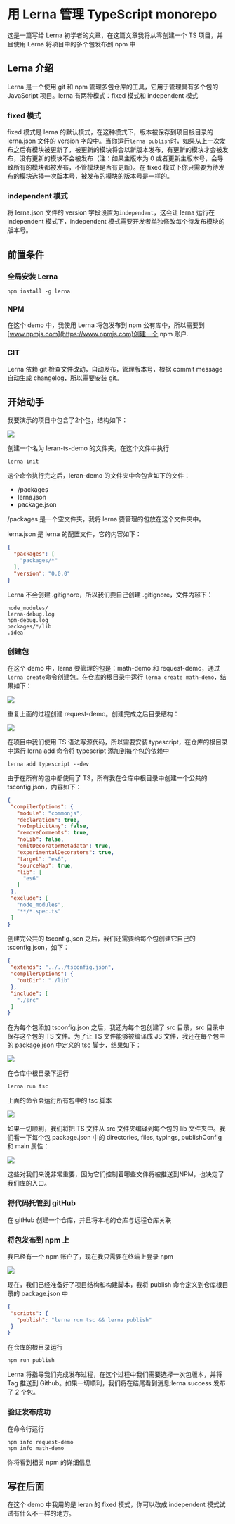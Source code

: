 # 用 Lerna 管理 TypeScript monorepo

这是一篇写给 Lerna 初学者的文章，在这篇文章我将从零创建一个 TS 项目，并且使用 Lerna 将项目中的多个包发布到 npm 中

## Lerna 介绍

Lerna 是一个使用 git 和 npm 管理多包仓库的工具，它用于管理具有多个包的 JavaScript 项目。lerna 有两种模式：fixed 模式和 independent 模式

### fixed 模式

fixed 模式是 lerna 的默认模式，在这种模式下，版本被保存到项目根目录的 lerna.json 文件的 version 字段中。当你运行`lerna publish`时，如果从上一次发布之后有模块被更新了，被更新的模块将会以新版本发布，有更新的模块才会被发布，没有更新的模块不会被发布（注：如果主版本为 0 或者更新主版本号，会导致所有的模块都被发布，不管模块是否有更新）。在 fixed 模式下你只需要为待发布的模块选择一次版本号，被发布的模块的版本号是一样的。

### independent 模式

将 lerna.json 文件的 version 字段设置为`independent`，这会让 lerna 运行在 independent 模式下，independent 模式需要开发者单独修改每个待发布模块的版本号。

## 前置条件

### 全局安装 Lerna

```
npm install -g lerna
```

### NPM

在这个 demo 中，我使用 Lerna 将包发布到 npm 公有库中，所以需要到[www.npmjs.com](https://www.npmjs.com)创建一个 npm 账户.

### GIT

Lerna 依赖 git 检查文件改动，自动发布，管理版本号，根据 commit message 自动生成 changelog，所以需要安装 git。

## 开始动手

我要演示的项目中包含了2个包，结构如下：

![](./project-instuct.jpeg)

创建一个名为 leran-ts-demo 的文件夹，在这个文件中执行

```
lerna init
```

这个命令执行完之后，leran-demo 的文件夹中会包含如下的文件：

* /packages
* lerna.json
* package.json

/packages 是一个空文件夹，我将 lerna 要管理的包放在这个文件夹中。

lerna.json 是 lerna 的配置文件，它的内容如下：

```json
{
  "packages": [
    "packages/*"
  ],
  "version": "0.0.0"
}
```

Lerna 不会创建 .gitignore，所以我们要自己创建 .gitignore，文件内容下：

```
node_modules/
lerna-debug.log
npm-debug.log
packages/*/lib
.idea
```

### 创建包

在这个 demo 中，lerna 要管理的包是：math-demo 和 request-demo，通过`lerna create`命令创建包。在仓库的根目录中运行 `lerna create math-demo`，结果如下：

![](./math-demo-create.png)

重复上面的过程创建 request-demo。创建完成之后目录结构：

![](./project-dir.png)

在项目中我们使用 TS 语法写源代码，所以需要安装 typescript，在仓库的根目录中运行 lerna add 命令将 typescript 添加到每个包的依赖中

```
lerna add typescript --dev
```

由于在所有的包中都使用了 TS，所有我在仓库中根目录中创建一个公共的 tsconfig.json，内容如下：

```json
{
 "compilerOptions": {
   "module": "commonjs",
   "declaration": true,
   "noImplicitAny": false,
   "removeComments": true,
   "noLib": false,
   "emitDecoratorMetadata": true,
   "experimentalDecorators": true,
   "target": "es6",
   "sourceMap": true,
   "lib": [
     "es6"
   ]
 },
 "exclude": [
   "node_modules",
   "**/*.spec.ts"
 ]
}
```

创建完公共的 tsconfig.json 之后，我们还需要给每个包创建它自己的 tsconfig.json，如下：

```json
{
 "extends": "../../tsconfig.json",
 "compilerOptions": {
   "outDir": "./lib"
 },
 "include": [
   "./src"
 ]
}
```

在为每个包添加 tsconfig.json 之后，我还为每个包创建了 src 目录，src 目录中保存这个包的 TS 文件。为了让 TS 文件能够被编译成 JS 文件，我还在每个包中的 package.json 中定义的 tsc 脚步，结果如下：

![](./math-detail.png)

在仓库中根目录下运行

```
lerna run tsc
```

上面的命令会运行所有包中的 tsc 脚本

![](./tsc.png)

如果一切顺利，我们将把 TS 文件从 src 文件夹编译到每个包的 lib 文件夹中。我们看一下每个包 package.json 中的 directories, files, typings, publishConfig 和 main 属性：

![](./math-package.png)

这些对我们来说非常重要，因为它们控制着哪些文件将被推送到NPM，也决定了我们库的入口。

### 将代码托管到 gitHub

在 gitHub 创建一个仓库，并且将本地的仓库与远程仓库关联

### 将包发布到 npm 上

我已经有一个 npm 账户了，现在我只需要在终端上登录 npm

![](./login.png)

现在，我们已经准备好了项目结构和构建脚本，我将 publish 命令定义到仓库根目录的 package.json 中

```json
{
 "scripts": {
   "publish": "lerna run tsc && lerna publish"
 }
}
```

在仓库的根目录运行

```
npm run publish
```

Lerna 将指导我们完成发布过程，在这个过程中我们需要选择一次包版本，并将 Tag 推送到 Github。如果一切顺利，我们将在结尾看到消息:lerna success 发布了 2 个包。

### 验证发布成功

在命令行运行

```
npm info request-demo
npm info math-demo
```

你将看到相关 npm 的详细信息

## 写在后面

在这个 demo 中我用的是 leran 的 fixed 模式，你可以改成 independent 模式试试有什么不一样的地方。